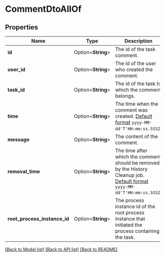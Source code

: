# CommentDtoAllOf

## Properties

Name | Type | Description | Notes
------------ | ------------- | ------------- | -------------
**id** | Option<**String**> | The id of the task comment. | [optional]
**user_id** | Option<**String**> | The id of the user who created the comment. | [optional]
**task_id** | Option<**String**> | The id of the task to which the comment belongs. | [optional]
**time** | Option<**String**> | The time when the comment was created. [Default format]($(docsUrl)/reference/rest/overview/date-format/) `yyyy-MM-dd'T'HH:mm:ss.SSSZ`. | [optional]
**message** | Option<**String**> | The content of the comment. | [optional]
**removal_time** | Option<**String**> | The time after which the comment should be removed by the History Cleanup job. [Default format]($(docsUrl)/reference/rest/overview/date-format/) `yyyy-MM-dd'T'HH:mm:ss.SSSZ`. | [optional]
**root_process_instance_id** | Option<**String**> | The process instance id of the root process instance that initiated the process containing the task. | [optional]

[[Back to Model list]](../README.md#documentation-for-models) [[Back to API list]](../README.md#documentation-for-api-endpoints) [[Back to README]](../README.md)


